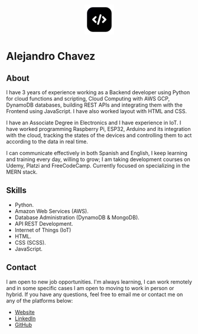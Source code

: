 <p align="center"><a href="https://alejandroch1202.github.io/" target="_blank"><img src="https://raw.githubusercontent.com/alejandroch1202/alejandroch1202.github.io/main/img/code.png" width="80" alt="Logo"></a></p>

# Alejandro Chavez

## About

I have 3 years of experience working as a Backend developer using Python for cloud functions and scripting, Cloud Computing with AWS GCP, DynamoDB databases, building REST APIs and integrating them with the Frontend using JavaScript. I have also worked layout with HTML and CSS.

I have an Associate Degree in Electronics and I have experience in IoT. I have worked programming Raspberry Pi, ESP32, Arduino and its integration with the cloud, tracking the states of the devices and controlling them to act according to the data in real time.

I can communicate effectively in both Spanish and English, I keep learning and training every day, willing to grow; I am taking development courses on Udemy, Platzi and FreeCodeCamp. Currently focused on specializing in the MERN stack.

## Skills
- Python.
- Amazon Web Services (AWS).
- Database Administration (DynamoDB & MongoDB).
- API REST Development.
- Internet of Things (IoT)
- HTML.
- CSS (SCSS).
- JavaScript.

## Contact
I am open to new job opportunities. I'm always learning, I can work remotely and in some specific cases I am open to moving to work in person or hybrid. If you have any questions, feel free to email me or contact me on any of the platforms below:

- [Website](https://alejandroch1202.github.io/)
- [LinkedIn](https://www.linkedin.com/in/alejandroch/)
- [GitHub](https://github.com/alejandroch1202/)
